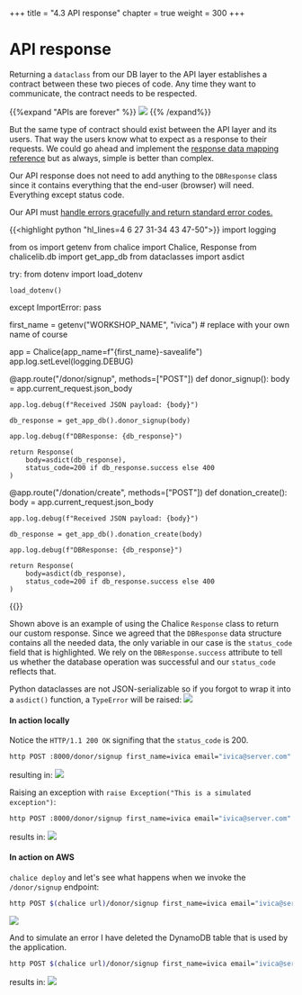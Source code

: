 +++
title = "4.3 API response"
chapter = true
weight = 300
+++

# API response

Returning a `dataclass` from our DB layer to the API layer establishes a contract between these two pieces of code. Any
time they want to communicate, the contract needs to be respected. 

{{%expand "APIs are forever" %}}
![](/images/api_forever.png)
{{% /expand%}}

But the same type of contract should exist between the API layer and its users. That way the users know what to expect
as a response to their requests. We could go ahead and implement the [response data mapping reference](https://docs.aws.amazon.com/apigateway/latest/developerguide/request-response-data-mappings.html)
but as always, simple is better than complex.

Our API response does not need to add anything to the `DBResponse` class since it contains everything that the end-user
(browser) will need. Everything except status code. 

Our API must 
[handle errors gracefully and return standard error codes.](https://stackoverflow.blog/2020/03/02/best-practices-for-rest-api-design/#h-handle-errors-gracefully-and-return-standard-error-codes)

{{<highlight python "hl_lines=4 6 27 31-34 43 47-50">}}
import logging

from os import getenv
from chalice import Chalice, Response
from chalicelib.db import get_app_db
from dataclasses import asdict

try:
    from dotenv import load_dotenv

    load_dotenv()
except ImportError:
    pass

first_name = getenv("WORKSHOP_NAME", "ivica")  # replace with your own name of course

app = Chalice(app_name=f"{first_name}-savealife")
app.log.setLevel(logging.DEBUG)


@app.route("/donor/signup", methods=["POST"])
def donor_signup():
    body = app.current_request.json_body

    app.log.debug(f"Received JSON payload: {body}")

    db_response = get_app_db().donor_signup(body)

    app.log.debug(f"DBResponse: {db_response}")

    return Response(
        body=asdict(db_response),
        status_code=200 if db_response.success else 400
    )


@app.route("/donation/create", methods=["POST"])
def donation_create():
    body = app.current_request.json_body

    app.log.debug(f"Received JSON payload: {body}")

    db_response = get_app_db().donation_create(body)

    app.log.debug(f"DBResponse: {db_response}")

    return Response(
        body=asdict(db_response),
        status_code=200 if db_response.success else 400
    )

{{</highlight>}}

Shown above is an example of using the Chalice `Response` class to return our custom response. Since we agreed that the
`DBResponse` data structure contains all the needed data, the only variable in our case is the `status_code` field
that is highlighted. We rely on the `DBResponse.success` attribute to tell us whether the database operation was 
successful and our `status_code` reflects that.

Python dataclasses are not JSON-serializable so if you forgot to wrap it into a `asdict()` function, a `TypeError` will
be raised:
![](/images/code_screenshots/60_300_1.png)

#### In action locally

Notice the `HTTP/1.1 200 OK` signifing that the `status_code` is 200.
```bash
http POST :8000/donor/signup first_name=ivica email="ivica@server.com" type="A+" city="Amsterdam"
```

resulting in:
![](/images/code_screenshots/60_300_2.png)

Raising an exception with `raise Exception("This is a simulated exception")`:

```bash
http POST :8000/donor/signup first_name=ivica email="ivica@server.com" type="A+" city="Amsterdam"
```

results in:
![](/images/code_screenshots/60_300_3.png)

#### In action on AWS

`chalice deploy` and let's see what happens when we invoke the `/donor/signup` endpoint:

```bash
http POST $(chalice url)/donor/signup first_name=ivica email="ivica@server.com" type="A+" city="Amsterdam"
```

![](/images/code_screenshots/60_300_4.png)

And to simulate an error I have deleted the DynamoDB table that is used by the application.

```bash
http POST $(chalice url)/donor/signup first_name=ivica email="ivica@server.com" type="A+" city="Amsterdam"
```

results in:
![](/images/code_screenshots/60_300_5.png)